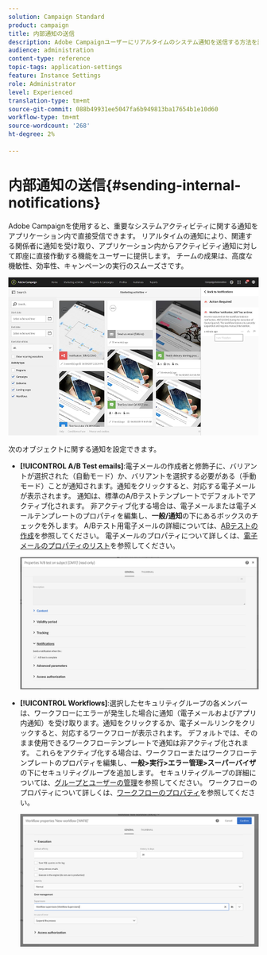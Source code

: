 ```yaml
---
solution: Campaign Standard
product: campaign
title: 内部通知の送信
description: Adobe Campaignユーザーにリアルタイムのシステム通知を送信する方法を説明します。
audience: administration
content-type: reference
topic-tags: application-settings
feature: Instance Settings
role: Administrator
level: Experienced
translation-type: tm+mt
source-git-commit: 088b49931ee5047fa6b949813ba17654b1e10d60
workflow-type: tm+mt
source-wordcount: '268'
ht-degree: 2%

---
```



# 内部通知の送信{#sending-internal-notifications}

Adobe Campaignを使用すると、重要なシステムアクティビティに関する通知をアプリケーション内で直接受信できます。 リアルタイムの通知により、関連する関係者に通知を受け取り、アプリケーション内からアクティビティ通知に対して即座に直接作動する機能をユーザーに提供します。 チームの成果は、高度な機敏性、効率性、キャンペーンの実行のスムーズさです。

![](assets/pulse_3.png)

次のオブジェクトに関する通知を設定できます。

* **[!UICONTROL A/B Test emails]**:電子メールの作成者と修飾子に、バリアントが選択された（自動モード）か、バリアントを選択する必要がある（手動モード）ことが通知されます。通知をクリックすると、対応する電子メールが表示されます。 通知は、標準のA/Bテストテンプレートでデフォルトでアクティブ化されます。 非アクティブ化する場合は、電子メールまたは電子メールテンプレートのプロパティを編集し、**一般/通知**&#x200B;の下にあるボックスのチェックを外します。 A/Bテスト用電子メールの詳細については、[ABテストの作成](../../channels/using/designing-an-a-b-test-email.md)を参照してください。 電子メールのプロパティについて詳しくは、[電子メールのプロパティのリスト](../../administration/using/configuring-email-channel.md#list-of-email-properties)を参照してください。

   ![](assets/pulse_2.png)

* **[!UICONTROL Workflows]**:選択したセキュリティグループの各メンバーは、ワークフローにエラーが発生した場合に通知（電子メールおよびアプリ内通知）を受け取ります。通知をクリックするか、電子メールリンクをクリックすると、対応するワークフローが表示されます。 デフォルトでは、そのまま使用できるワークフローテンプレートで通知は非アクティブ化されます。 これらをアクティブ化する場合は、ワークフローまたはワークフローテンプレートのプロパティを編集し、**一般>実行>エラー管理>スーパーバイザ**&#x200B;の下にセキュリティグループを追加します。 セキュリティグループの詳細については、[グループとユーザーの管理](../../administration/using/managing-groups-and-users.md)を参照してください。 ワークフローのプロパティについて詳しくは、[ワークフローのプロパティ](../../automating/using/managing-execution-options.md)を参照してください。

   ![](assets/pulse_1.png)
